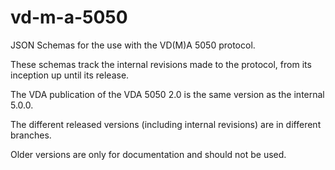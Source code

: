 # vd-m-a-5050
JSON Schemas for the use with the VD(M)A 5050 protocol.

These schemas track the internal revisions made to the protocol, from its inception up until its release.

The VDA publication of the VDA 5050 2.0 is the same version as the internal 5.0.0.

The different released versions (including internal revisions) are in different branches.

Older versions are only for documentation and should not be used.
